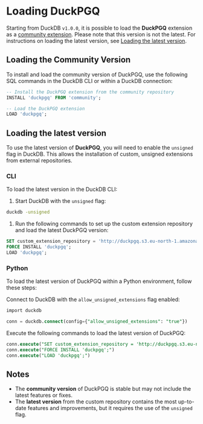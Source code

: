 # Loading DuckPGQ

Starting from DuckDB `v1.0.0`, it is possible to load the **DuckPGQ** extension as a [community extension](https://community-extensions.duckdb.org/extensions/duckpgq.html). Please note that this version is not the latest. For instructions on loading the latest version, see [Loading the latest version](loading.md#loading-the-latest-version).

## Loading the Community Version

To install and load the community version of DuckPGQ, use the following SQL commands in the DuckDB CLI or within a DuckDB connection:

```sql
-- Install the DuckPGQ extension from the community repository
INSTALL 'duckpgq' FROM 'community';

-- Load the DuckPGQ extension
LOAD 'duckpgq';
```

## Loading the latest version

To use the latest version of **DuckPGQ**, you will need to enable the `unsigned` flag in DuckDB. This allows the installation of custom, unsigned extensions from external repositories.

### CLI

To load the latest version in the DuckDB CLI:

1. Start DuckDB with the `unsigned` flag:

```bash
duckdb -unsigned
```

1. Run the following commands to set up the custom extension repository and load the latest DuckPGQ version:

```sql
SET custom_extension_repository = 'http://duckpgq.s3.eu-north-1.amazonaws.com';
FORCE INSTALL 'duckpgq';
LOAD 'duckpgq';
```

### Python

To load the latest version of DuckPGQ within a Python environment, follow these steps:

Connect to DuckDB with the `allow_unsigned_extensions` flag enabled:

```sql
import duckdb

conn = duckdb.connect(config={"allow_unsigned_extensions": "true"})
```

Execute the following commands to load the latest version of DuckPGQ:

```sql
conn.execute("SET custom_extension_repository = 'http://duckpgq.s3.eu-north-1.amazonaws.com';")
conn.execute("FORCE INSTALL 'duckpgq';")
conn.execute("LOAD 'duckpgq';")
```

## Notes

- The **community version** of DuckPGQ is stable but may not include the latest features or fixes.
- The **latest version** from the custom repository contains the most up-to-date features and improvements, but it requires the use of the `unsigned` flag.

